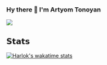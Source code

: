 ### Hy there 👋 I'm Artyom Tonoyan
[![](https://img.shields.io/badge/-Artyom%20Tonoyan-blue?style=flat-square&logo=Linkedin&logoColor=white&link=https://www.linkedin.com/in/arttonoyan/)](https://www.linkedin.com/in/arttonoyan/)

## 𝗦𝘁𝗮𝘁𝘀
[![Harlok's wakatime stats](https://github-readme-stats.vercel.app/api?username=arttonoyan&show_icons=true&theme=dracula)](https://github-readme-stats.vercel.app/api?username=arttonoyan&show_icons=true&theme=dracula)
